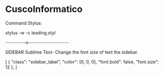 # CuscoInformatico



Command Stylus: 

  stylus -w -c leading.styl
  
  ----------o--------------------
  
 SIDEBAR Sublime Text- Change the font size of text the sidebar.
 
 [
    {
        "class": "sidebar_label",
        "color": [0, 0, 0],
        "font.bold": false,
        "font.size": 12
    },
]
